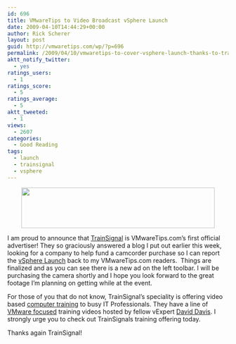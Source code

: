 ```yaml
---
id: 696
title: VMwareTips to Video Broadcast vSphere Launch
date: 2009-04-10T14:44:29+00:00
author: Rick Scherer
layout: post
guid: http://vmwaretips.com/wp/?p=696
permalink: /2009/04/10/vmwaretips-to-cover-vsphere-launch-thanks-to-trainsignal/
aktt_notify_twitter:
  - yes
ratings_users:
  - 1
ratings_score:
  - 5
ratings_average:
  - 5
aktt_tweeted:
  - 1
views:
  - 2607
categories:
  - Good Reading
tags:
  - launch
  - trainsignal
  - vsphere
---
```

<p style="text-align: center;">
  <a href="http://www.trainsignal.com/"><img class="size-full wp-image-698 aligncenter" title="tslogo" src="http://vmwaretips.com/wp/wp-content/uploads/2009/04/tslogo.png" alt="" width="440" height="92" srcset="http://www.vmwaretips.com/wp/wp-content/uploads/2009/04/tslogo.png 440w, http://www.vmwaretips.com/wp/wp-content/uploads/2009/04/tslogo-300x62.png 300w" sizes="(max-width: 440px) 100vw, 440px" /></a>
</p>

I am proud to announce that <a href="http://www.TrainSignal.com" target="_blank">TrainSignal</a> is VMwareTips.com&#8217;s first official advertiser! They so graciously answered a blog I put out earlier this week, looking for a company to help fund a camcorder purchase so I can report the <a href="http://vmwaretips.com/wp/2009/04/06/two-weeks-until-the-release-that-changes-it-all/" target="_blank">vSphere La</a><a href="http://vmwaretips.com/wp/2009/04/06/two-weeks-until-the-release-that-changes-it-all/" target="_blank">unch</a> back to my VMwareTips.com readers.  Things are finalized and as you can see there is a new ad on the left toolbar. I will be purchasing the camera shortly and I hope you look forward to the great footage I&#8217;m planning on getting while at the event.

For those of you that do not know, TrainSignal&#8217;s speciality is offering video based <a href="http://www.TrainSignal.com" target="_blank">computer training</a> to busy IT Professionals. They have a line of <a href="http://www.trainsignal.com/VMware-ESX-Server-Training-P14.aspx" target="_blank">VMware focused</a> training videos hosted by fellow vExpert <a href="http://www.vmwarevideos.com/" target="_blank">David Davis</a>. I strongly urge you to check out TrainSignals training offering today.

Thanks again TrainSignal!